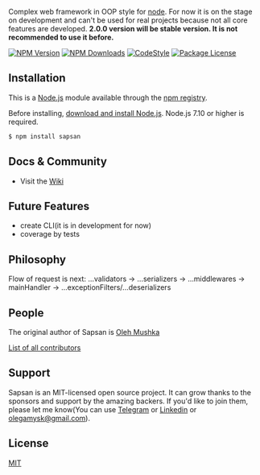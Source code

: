 Complex web framework in OOP style for [node](http://nodejs.org).
For now it is on the stage on development and can't be used for real projects because not all core features are developed.
**2.0.0 version will be stable version. It is not recommended to use it before.**

  [![NPM Version][npm-image]][npm-url]
  [![NPM Downloads][downloads-image]][downloads-url]
  [![CodeStyle][codestyle-image]][codestyle-url]
  [![Package License][license-image]][license-url]

## Installation

This is a [Node.js](https://nodejs.org/en/) module available through the
[npm registry](https://www.npmjs.com/).

Before installing, [download and install Node.js](https://nodejs.org/en/download/).
Node.js 7.10 or higher is required.


```bash
$ npm install sapsan
```

## Docs & Community
  * Visit the [Wiki](https://github.com/redeyeowner/sapsan/wiki)

## Future Features
  - create CLI(it is in development for now)
  - coverage by tests

## Philosophy
Flow of request is next:
...validators ->
...serializers ->
...middlewares ->
mainHandler ->
...exceptionFilters/...deserializers

## People

The original author of Sapsan is [Oleh Mushka](https://github.com/redeyeowner)


[List of all contributors](https://github.com/redeyeowner/sapsan/graphs/contributors)

## Support

Sapsan is an MIT-licensed open source project. It can grow thanks to the sponsors and support by the amazing backers. If you'd like to join them, please let me know(You can use [Telegram](https://web.telegram.org/#/im?p=@olehmushka) or [Linkedin](https://www.linkedin.com/in/oleh-mushka-b61043148/) or [olegamysk@gmail.com](olegamysk@gmail.com)).

## License

  [MIT](LICENSE)

[npm-image]: https://img.shields.io/npm/v/sapsan.svg
[npm-url]: https://npmjs.org/package/sapsan
[downloads-image]: https://img.shields.io/npm/dm/sapsan.svg
[downloads-url]: https://npmjs.org/package/sapsan
[codestyle-image]: https://img.shields.io/npm/dm/eslint-config-airbnb.svg
[codestyle-url]: https://www.npmjs.com/package/eslint-config-airbnb
[license-image]: https://img.shields.io/npm/v/sapsan.svg
[license-url]: https://npmjs.org/package/sapsan
